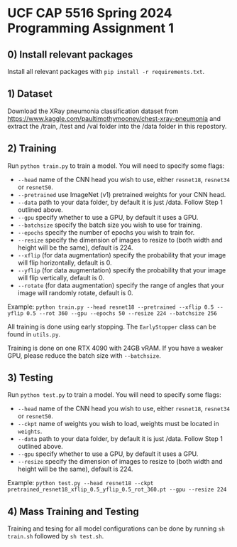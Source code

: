 # UCF CAP 5516 Spring 2024 Programming Assignment 1

## 0) Install relevant packages
Install all relevant packages with `pip install -r requirements.txt`.

## 1) Dataset
Download the XRay pneumonia classification dataset from https://www.kaggle.com/paultimothymooney/chest-xray-pneumonia and extract the \/train, \/test and \/val folder into the \/data folder in this repostory.

## 2) Training
Run `python train.py` to train a model. You will need to specify some flags:

- `--head` name of the CNN head you wish to use, either `resnet18`, `resnet34` or `resnet50`.
- `--pretrained` use ImageNet (v1) pretrained weights for your CNN head.
- `--data` path to your data folder, by default it is just \/data. Follow Step 1 outlined above.
- `--gpu` specify whether to use a GPU, by default it uses a GPU.
- `--batchsize` specify the batch size you wish to use for training.
- `--epochs` specify the number of epochs you wish to train for.
- `--resize` specify the dimension of images to resize to (both width and height will be the same), default is 224.
- `--xflip` (for data augmentation) specify the probability that your image will flip horizontally, default is 0.
- `--yflip` (for data augmentation) specify the probability that your image will flip vertically, default is 0.
- `--rotate` (for data augmentation) specify the range of angles that your image will randomly rotate, default is 0.

Example:
`python train.py --head resnet18 --pretrained --xflip 0.5 --yflip 0.5 --rot 360 --gpu --epochs 50 --resize 224 --batchsize 256`

All training is done using early stopping. The `EarlyStopper` class can be found in `utils.py`.

Training is done on one RTX 4090 with 24GB vRAM. If you have a weaker GPU, please reduce the batch size with `--batchsize`.

## 3) Testing
Run `python test.py` to train a model. You will need to specify some flags:

- `--head` name of the CNN head you wish to use, either `resnet18`, `resnet34` or `resnet50`.
- `--ckpt` name of weights you wish to load, weights must be located in `weights`.
- `--data` path to your data folder, by default it is just \/data. Follow Step 1 outlined above.
- `--gpu` specify whether to use a GPU, by default it uses a GPU.
- `--resize` specify the dimension of images to resize to (both width and height will be the same), default is 224.

Example:
`python test.py --head resnet18 --ckpt pretrained_resnet18_xflip_0.5_yflip_0.5_rot_360.pt --gpu --resize 224`

## 4) Mass Training and Testing

Training and tesing for all model configurations can be done by running `sh train.sh` followed by `sh test.sh`.
